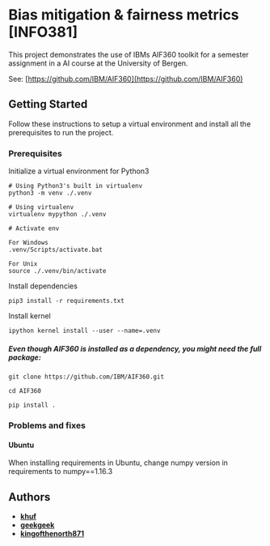 # Bias mitigation & fairness metrics [INFO381]

This project demonstrates the use of IBMs AIF360 toolkit for a semester assignment in a AI course at the University of Bergen. 

See: [https://github.com/IBM/AIF360](https://github.com/IBM/AIF360)

## Getting Started

Follow these instructions to setup a virtual environment and install all the prerequisites to run the project. 

### Prerequisites

Initialize a virtual environment for Python3

```
# Using Python3's built in virtualenv
python3 -m venv ./.venv

# Using virtualenv 
virtualenv mypython ./.venv

# Activate env

For Windows
.venv/Scripts/activate.bat

For Unix
source ./.venv/bin/activate
```
Install dependencies

```
pip3 install -r requirements.txt
```

Install kernel

```
ipython kernel install --user --name=.venv
```

##### Even though AIF360 is installed as a dependency, you might need the full package:

```
git clone https://github.com/IBM/AIF360.git

cd AIF360

pip install .
```

### Problems and fixes
#### Ubuntu
When installing requirements in Ubuntu, change numpy version in requirements to numpy==1.16.3

## Authors

* [**khuf**](https://github.com/khuf)
* [**geekgeek**](https://github.com/geekgeek)
* [**kingofthenorth871**](https://github.com/kingofthenorth871)
